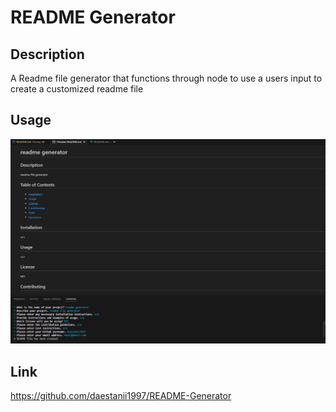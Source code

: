 # README Generator

## Description

A Readme file generator that functions through node to use a users input to create a customized readme file

## Usage

![alt text](Develop/images/Capture.PNG)

## Link

https://github.com/daestanii1997/README-Generator